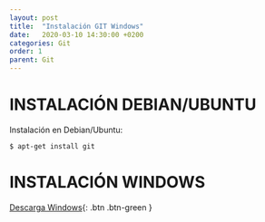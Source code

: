 ```yaml
---
layout: post
title:  "Instalación GIT Windows"
date:   2020-03-10 14:30:00 +0200
categories: Git
order: 1
parent: Git
---
```


# INSTALACIÓN DEBIAN/UBUNTU

Instalación en Debian/Ubuntu:
```console
$ apt-get install git
```

# INSTALACIÓN WINDOWS

[Descarga Windows](https://git-scm.com/download/win){: .btn .btn-green }
